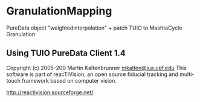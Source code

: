 GranulationMapping
==================

PureData object "weightedinterpolation" + patch TUIO to MashtaCycle Granulation


Using TUIO PureData Client 1.4
------------------------
Copyright (c) 2005-200 Martin Kaltenbrunner <mkalten@iua.upf.edu>
This software is part of reacTIVision, an open source fiducial
tracking and multi-touch framework based on computer vision. 

http://reactivision.sourceforge.net/
